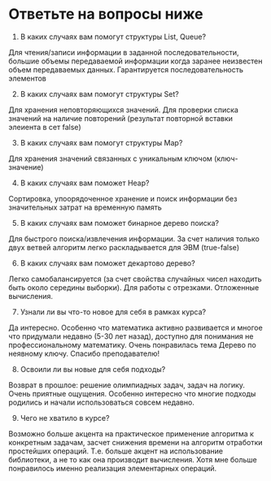 # Ответьте на вопросы ниже

1. В каких случаях вам помогут структуры List, Queue?

Для чтения/записи информации в заданной последовательности, 
большие объемы передаваемой информации когда заранее неизвестен объем передаваемых данных.
Гарантируется последовательность элементов

2. В каких случаях вам помогут структуры Set?

Для хранения неповторяющихся значений. 
Для проверки списка значений на наличие повторений (результат повторной вставки элеиента в сет false)

3. В каких случаях вам помогут структуры Map?

Для хранения значений связанных с уникальным ключом (ключ-значение)

4. В каких случаях вам поможет Heap?

Сортировка, упоорядоченное хранение  и поиск информации без значительных затрат на временную память

5. В каких случаях вам поможет бинарное дерево поиска?

Для быстрого поиска/извлечения информации. За счет наличия  только двух ветвей алгоритм легко
раскладывается для ЭВМ (true-false)

6. В каких случаях вам поможет декартово дерево?

Легко самобалансируется (за счет свойства случайных чисел находить быть около середины выборки).
Для работы с отрезками. Отложенные вычисления.

7. Узнали ли вы что-то новое для себя в рамках курса?

Да интересно. Особенно что математика активно развивается и 
многое что придумали недавно (5-30 лет назад), доступно для понимания 
не профессиональному математику.
Очень понравилась тема Дерево по неявному ключу.
Спасибо преподавателю!

8. Освоили ли вы новые для себя подходы?

Возврат в прошлое: решение олимпиадных задач, задач на логику.
Очень приятные ощущения. Особенно интересно что многие подходы родились и
начали использоваться совсем недавно.

9. Чего не хватило в курсе?

Возможно больше акцента на практическое применение алгоритма к конкретным задачам, 
засчет снижения времени на алгоритм отработки простейших операций. Т.е. больше акцент
на использование библиотеки, а не то как она производит вычисления. Хотя мне больше понравилось
именно реализация элементарных операций.

